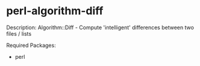 perl-algorithm-diff
===================

Description: Algorithm::Diff - Compute 'intelligent' differences between two files / lists

Required Packages:
- perl
